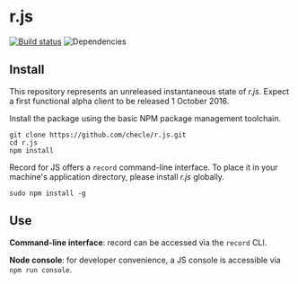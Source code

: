 # r.js
[![Build status](https://travis-ci.org/checle/r.js.svg?branch=master)](https://travis-ci.org/checle/r.js)
![Dependencies](https://img.shields.io/david/checle/r.js.svg?maxAge=2592000)

## Install

This repository represents an unreleased instantaneous state of _r.js_. Expect a first functional alpha client to be released 1 October 2016.

Install the package using the basic NPM package management toolchain.

    git clone https://github.com/checle/r.js.git
    cd r.js
    npm install
    
Record for JS offers a `record` command-line interface. To place it in your machine's application directory, please install _r.js_ globally.

    sudo npm install -g
    
## Use

**Command-line interface**: record can be accessed via the `record` CLI.

**Node console**: for developer convenience, a JS console is accessible via `npm run console`.

